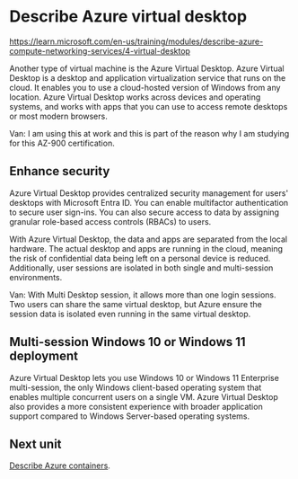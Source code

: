 # Describe Azure virtual desktop

https://learn.microsoft.com/en-us/training/modules/describe-azure-compute-networking-services/4-virtual-desktop

Another type of virtual machine is the Azure Virtual Desktop. Azure Virtual Desktop is a desktop and application virtualization service that runs on the cloud. It enables you to use a cloud-hosted version of Windows from any location. Azure Virtual Desktop works across devices and operating systems, and works with apps that you can use to access remote desktops or most modern browsers.

Van:
I am using this at work and this is part of the reason why I am studying for this AZ-900 certification.

## Enhance security

Azure Virtual Desktop provides centralized security management for users' desktops with Microsoft Entra ID. You can enable multifactor authentication to secure user sign-ins. You can also secure access to data by assigning granular role-based access controls (RBACs) to users.

With Azure Virtual Desktop, the data and apps are separated from the local hardware. The actual desktop and apps are running in the cloud, meaning the risk of confidential data being left on a personal device is reduced. Additionally, user sessions are isolated in both single and multi-session environments.

Van:
With Multi Desktop session, it allows more than one login sessions. Two users can share the same virtual desktop, but Azure ensure the session data is isolated even running in the same virtual desktop.

## Multi-session Windows 10 or Windows 11 deployment

Azure Virtual Desktop lets you use Windows 10 or Windows 11 Enterprise multi-session, the only Windows client-based operating system that enables multiple concurrent users on a single VM. Azure Virtual Desktop also provides a more consistent experience with broader application support compared to Windows Server-based operating systems.

## Next unit

[Describe Azure containers](https://learn.microsoft.com/en-us/training/modules/describe-azure-compute-networking-services/5-containers).
